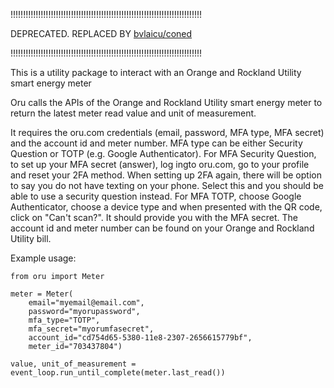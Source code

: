 !!!!!!!!!!!!!!!!!!!!!!!!!!!!!!!!!!!!!!!!!!!!!!!!!!!!!!!!!!!!!!!!!!!!!!!!!!!!

DEPRECATED. REPLACED BY [bvlaicu/coned](https://github.com/bvlaicu/coned)

!!!!!!!!!!!!!!!!!!!!!!!!!!!!!!!!!!!!!!!!!!!!!!!!!!!!!!!!!!!!!!!!!!!!!!!!!!!!


This is a utility package to interact with an Orange and Rockland Utility smart energy meter

Oru calls the APIs of the Orange and Rockland Utility smart energy meter to return the latest meter read value and unit of measurement.

It requires the oru.com credentials (email, password, MFA type, MFA secret) and the account id and meter number.
MFA type can be either Security Question or TOTP (e.g. Google Authenticator).
For MFA Security Question, to set up your MFA secret (answer), log ingto oru.com, go to your profile and reset your 2FA method. When setting up 2FA again, there will be option to say you do not have texting on your phone. Select this and you should be able to use a security question instead.
For MFA TOTP, choose Google Authenticator, choose a device type and when presented with the QR code, click on "Can't scan?". It should provide you with the MFA secret.
The account id and meter number can be found on your Orange and Rockland Utility bill.

Example usage:

```
from oru import Meter

meter = Meter(
    email="myemail@email.com",
    password="myorupassword",
    mfa_type="TOTP",
    mfa_secret="myorumfasecret",
    account_id="cd754d65-5380-11e8-2307-2656615779bf",
    meter_id="703437804")

value, unit_of_measurement = event_loop.run_until_complete(meter.last_read())
```
